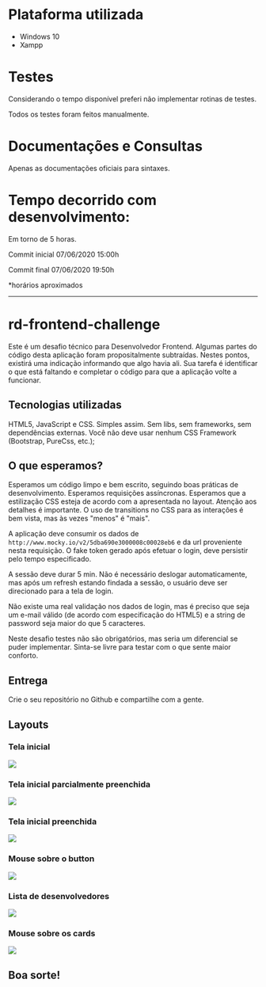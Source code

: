 # Plataforma utilizada
- Windows 10 
- Xampp

# Testes
Considerando o tempo disponível preferi não implementar rotinas de testes.

Todos os testes foram feitos manualmente.

# Documentações e Consultas
Apenas as documentações oficiais para sintaxes.

# Tempo decorrido com desenvolvimento:
Em torno de 5 horas.

Commit inicial 07/06/2020 15:00h

Commit final 07/06/2020 19:50h

*horários aproximados


-----------------------------------------
# rd-frontend-challenge

Este é um desafio técnico para Desenvolvedor Frontend. Algumas partes do código desta aplicação foram propositalmente subtraídas. Nestes pontos, existirá uma indicação informando que algo havia ali. Sua tarefa é identificar o que está faltando e completar o código para que a aplicação volte a funcionar.

## Tecnologias utilizadas

HTML5, JavaScript e CSS. Simples assim. Sem libs, sem frameworks, sem dependências externas.
Você não deve usar nenhum CSS Framework (Bootstrap, PureCss, etc.);

## O que esperamos?

Esperamos um código limpo e bem escrito, seguindo boas práticas de desenvolvimento.
Esperamos requisições assíncronas.
Esperamos que a estilização CSS esteja de acordo com a apresentada no layout. Atenção aos detalhes é importante.
O uso de transitions no CSS para as interações é bem vista, mas às vezes "menos" é "mais".

A aplicação deve consumir os dados de `http://www.mocky.io/v2/5dba690e3000008c00028eb6` e da url proveniente nesta requisição. O fake token gerado após efetuar o login, deve persistir pelo tempo especificado. 

A sessão deve durar 5 min. Não é necessário deslogar automaticamente, mas após um refresh estando findada a sessão, o usuário deve ser direcionado para a tela de login.

Não existe uma real validação nos dados de login, mas é preciso que seja um e-mail válido (de acordo com especificação do HTML5) e a string de password seja maior do que 5 caracteres.

Neste desafio testes não são obrigatórios, mas seria um diferencial se puder implementar. Sinta-se livre para testar com o que sente maior conforto.

## Entrega

Crie o seu repositório no Github e compartilhe com a gente.

## Layouts

### Tela inicial
![](https://github.com/hugocalheira/rd-frontend-challenge/blob/master/layouts/1.png)
### Tela inicial parcialmente preenchida
![](https://github.com/hugocalheira/rd-frontend-challenge/blob/master/layouts/2.png)
### Tela inicial preenchida
![](https://github.com/hugocalheira/rd-frontend-challenge/blob/master/layouts/3.png)
### Mouse sobre o button
![](https://github.com/hugocalheira/rd-frontend-challenge/blob/master/layouts/4.png)
### Lista de desenvolvedores
![](https://github.com/hugocalheira/rd-frontend-challenge/blob/master/layouts/5.png)
### Mouse sobre os cards
![](https://github.com/hugocalheira/rd-frontend-challenge/blob/master/layouts/6.png)

## Boa sorte!
